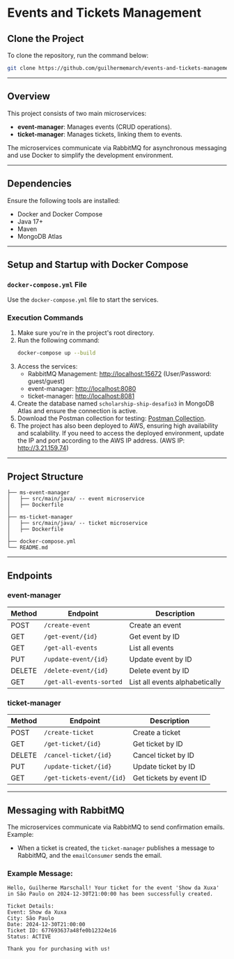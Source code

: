 

# Events and Tickets Management

## Clone the Project

To clone the repository, run the command below:

```bash
git clone https://github.com/guilhermemarch/events-and-tickets-management.git
```

---

## Overview

This project consists of two main microservices:

- **event-manager**: Manages events (CRUD operations).
- **ticket-manager**: Manages tickets, linking them to events.

The microservices communicate via RabbitMQ for asynchronous messaging and use Docker to simplify the development environment.

---

## Dependencies

Ensure the following tools are installed:

- Docker and Docker Compose
- Java 17+
- Maven
- MongoDB Atlas

---

## Setup and Startup with Docker Compose

### `docker-compose.yml` File

Use the `docker-compose.yml` file to start the services.

### Execution Commands

1. Make sure you're in the project's root directory.
2. Run the following command:
   ```bash
   docker-compose up --build
   ```
3. Access the services:
   - RabbitMQ Management: [http://localhost:15672](http://localhost:15672) (User/Password: guest/guest)
   - event-manager: [http://localhost:8080](http://localhost:8080)
   - ticket-manager: [http://localhost:8081](http://localhost:8081)
4. Create the database named `scholarship-ship-desafio3` in MongoDB Atlas and ensure the connection is active.
5. Download the Postman collection for testing: [Postman Collection](https://drive.google.com/file/d/123U02DzwTt_dfb-IZbtcB1ZWubq4rUDN/view?usp=sharing).
6. The project has also been deployed to AWS, ensuring high availability and scalability. If you need to access the deployed environment, update the IP and port according to the AWS IP address. (AWS IP: http://3.21.159.74)

---

## Project Structure

```plaintext
├── ms-event-manager
│   ├── src/main/java/ -- event microservice
│   ├── Dockerfile
│
├── ms-ticket-manager
│   ├── src/main/java/ -- ticket microservice
│   ├── Dockerfile
│
├── docker-compose.yml
└── README.md
```

---

## Endpoints

### event-manager

| Method | Endpoint             | Description                    |
|--------|----------------------|--------------------------------|
| POST   | `/create-event`      | Create an event                |
| GET    | `/get-event/{id}`    | Get event by ID                |
| GET    | `/get-all-events`    | List all events                |
| PUT    | `/update-event/{id}` | Update event by ID             |
| DELETE | `/delete-event/{id}` | Delete event by ID             |
| GET    | `/get-all-events-sorted` | List all events alphabetically |

### ticket-manager

| Method | Endpoint                  | Description                      |
|--------|---------------------------|----------------------------------|
| POST   | `/create-ticket`          | Create a ticket                  |
| GET    | `/get-ticket/{id}`        | Get ticket by ID                 |
| DELETE | `/cancel-ticket/{id}`     | Cancel ticket by ID              |
| PUT    | `/update-ticket/{id}`     | Update ticket by ID              |
| GET    | `/get-tickets-event/{id}` | Get tickets by event ID          |

---

## Messaging with RabbitMQ

The microservices communicate via RabbitMQ to send confirmation emails. Example:

- When a ticket is created, the `ticket-manager` publishes a message to RabbitMQ, and the `emailConsumer` sends the email.

### Example Message:

```
Hello, Guilherme Marschall! Your ticket for the event 'Show da Xuxa' in São Paulo on 2024-12-30T21:00:00 has been successfully created.

Ticket Details:
Event: Show da Xuxa
City: São Paulo
Date: 2024-12-30T21:00:00
Ticket ID: 677693637a48fe0b12324e16
Status: ACTIVE

Thank you for purchasing with us!
```
